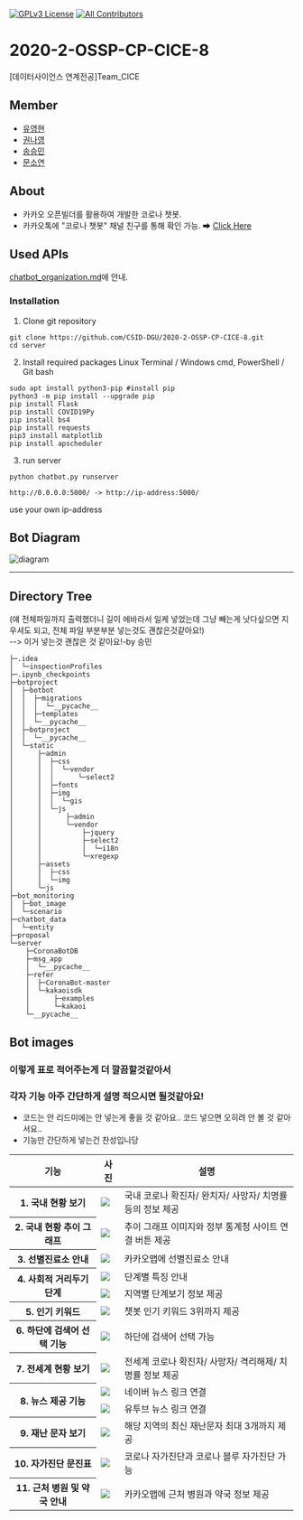 [![GPLv3 License](https://img.shields.io/badge/License-GPL%20v3-yellow.svg)](https://opensource.org/licenses/)
[![All Contributors](https://img.shields.io/badge/all_contributors-4-orange.svg?style=flat-square)](#contributors-)
# 2020-2-OSSP-CP-CICE-8
[데이터사이언스 연계전공]Team_CICE

## Member

* [유영현](https://github.com/0hyunU)
* [권나영](https://github.com/i-zro)
* [송승민](https://github.com/SeungMinSong2929)
* [문소연](https://github.com/opsop)

## About
* 카카오 오픈빌더를 활용하여 개발한 코로나 챗봇.
* 카카오톡에 "코로나 챗봇" 채널 친구를 통해 확인 가능. ➡ [Click Here](https://pf.kakao.com/_KgxlnK)


## Used APIs
[chatbot_organization.md](https://github.com/CSID-DGU/2020-2-OSSP-CP-CICE-8/blob/main/chatbot_organization.md)에 안내.

### Installation
1. Clone git repository
```
git clone https://github.com/CSID-DGU/2020-2-OSSP-CP-CICE-8.git
cd server
```

2. Install required packages
Linux Terminal / Windows cmd, PowerShell / Git bash
```
sudo apt install python3-pip #install pip
python3 -m pip install --upgrade pip
pip install Flask
pip install COVID19Py
pip install bs4
pip install requests
pip3 install matplotlib
pip install apscheduler
```
3. run server
```
python chatbot.py runserver
```
```
http://0.0.0.0:5000/ -> http://ip-address:5000/ 
```
use your own ip-address

## Bot Diagram
![diagram](bot_monitoring/bot_diagram_final.png)

*** 
## Directory Tree
(얘 전체파일까지 출력했더니 길이 에바라서 일케 넣었는데 그냥 빼는게 낫다싶으면 지우셔도 되고, 전체 파일 부분부분 넣는것도 괜찮은것같아요!) <br>
--> 이거 넣는것 괜찮은 것 같아요!-by 승민
```
├─.idea
│  └─inspectionProfiles
├─.ipynb_checkpoints
├─botproject
│  ├─botbot
│  │  ├─migrations
│  │  │  └─__pycache__
│  │  ├─templates
│  │  └─__pycache__
│  ├─botproject
│  │  └─__pycache__
│  └─static
│      ├─admin
│      │  ├─css
│      │  │  └─vendor
│      │  │      └─select2
│      │  ├─fonts
│      │  ├─img
│      │  │  └─gis
│      │  └─js
│      │      ├─admin
│      │      └─vendor
│      │          ├─jquery
│      │          ├─select2
│      │          │  └─i18n
│      │          └─xregexp
│      ├─assets
│      │  ├─css
│      │  └─img
│      └─js
├─bot_monitoring
│  ├─bot_image
│  └─scenario
├─chatbot_data
│  └─entity
├─proposal
└─server
    ├─CoronaBotDB
    ├─msg_app
    │  └─__pycache__
    ├─refer
    │  ├─CoronaBot-master
    │  └─kakaoisdk
    │      ├─examples
    │      └─kakaoi
    └─__pycache__
```

## Bot images
### 이렇게 표로 적어주는게 더 깔끔할것같아서
### 각자 기능 아주 간단하게 설명 적으시면 될것같아요!
* 코드는 안 리드미에는 안 넣는게 좋을 것 같아요.. 코드 넣으면 오히려 안 볼 것 같아서요..
* 기능만 간단하게 넣는건 찬성입니당

<table class="tg">
<thead>
  <tr>
    <th class="tg-vox4">기능</th>
    <th class="tg-vox4">사진</th>
    <th class="tg-vox4">설명</th>
  </tr>
</thead>
<tbody>
  <tr>
    <th class="tg-73a0">1. 국내 현황 보기</th>
    <td class="tg-73a0"><img src="bot_monitoring/bot_image/01_국내현황보기.jpg"></td>
    <td class="tg-73a0">국내 코로나 확진자/ 완치자/ 사망자/ 치명률 등의 정보 제공</td>
  </tr>
  <tr>
    <th class="tg-73a0">2. 국내 현황 추이 그래프</th>
    <td class="tg-73a0"><img src="bot_monitoring/bot_image/02_국내현황추이그래프.jpg"></td>
    <td class="tg-73a0">추이 그래프 이미지와 정부 통계청 사이트 연결 버튼 제공</td>
  </tr>
  <tr>
    <th class="tg-73a0">3. 선별진료소 안내</th>
    <td class="tg-73a0"><img src="bot_monitoring/bot_image/03_선별진료소.jpg"></td>
    <td class="tg-73a0">카카오맵에 선별진료소 안내</td>
  </tr>
  <tr>
    <th class="tg-73a0" rowspan="2">4. 사회적 거리두기 단계</th>
    <td class="tg-73a0"><img src="bot_monitoring/bot_image/04_사회적거리두기_단계별특징.jpg"></td>
    <td class="tg-73a0">단계별 특징 안내</td>
  </tr>
  <tr>
    <td class="tg-73a0"><img src="bot_monitoring/bot_image/04_사회적거리두기_지역별단계보기.jpg"></td>
    <td class="tg-73a0">지역별 단계보기 정보 제공</td>
  </tr>
  <tr>
    <th class="tg-73a0">5. 인기 키워드</th>
    <td class="tg-73a0"><img src="bot_monitoring/bot_image/05_인기키워드.jpg"></td>
    <td class="tg-73a0">챗봇 인기 키워드 3위까지 제공</td>
  </tr>
  <tr>
    <th class="tg-73a0">6. 하단에 검색어 선택 기능</th>
    <td class="tg-73a0"><img src="bot_monitoring/bot_image/06_하단에검색어선택.jpg"></td>
    <td class="tg-73a0">하단에 검색어 선택 가능</td>
  </tr>
  <tr>
    <th class="tg-73a0">7. 전세계 현황 보기</th>
    <td class="tg-73a0"><img src="bot_monitoring/bot_image/07_전세계현황.jpg"></td>
    <td class="tg-73a0">전세계 코로나 확진자/ 사망자/ 격리해제/ 치명률 정보 제공</td>
  </tr>
  <tr>
    <th class="tg-73a0" rowspan="2">8. 뉴스 제공 기능</th>
    <td class="tg-73a0"><img src="bot_monitoring/bot_image/08_네이버뉴스.jpg"></td>
    <td class="tg-73a0">네이버 뉴스 링크 연결</td>
  </tr>
  <tr>
    <td class="tg-73a0"><img src="bot_monitoring/bot_image/08_유투브뉴스.jpg"></td>
    <td class="tg-73a0">유투브 뉴스 링크 연결</td>
  </tr>
  <tr>
    <th class="tg-73a0">9. 재난 문자 보기</th>
    <td class="tg-73a0"><img src="bot_monitoring/bot_image/09_재난문자.jpg"></td>
    <td class="tg-73a0">해당 지역의 최신 재난문자 최대 3개까지 제공</td>
  </tr>
  <tr>
    <th class="tg-73a0">10. 자가진단 문진표</th>
    <td class="tg-73a0"><img src="bot_monitoring/bot_image/10_자가진단.jpg"></td>
    <td class="tg-73a0">코로나 자가진단과 코로나 블루 자가진단 가능</td>
  </tr>
  <tr>
    <th class="tg-z9od">11. 근처 병원 및 약국 안내</th>
    <td class="tg-z9od"><img src="bot_monitoring/bot_image/11_근처병원및약국.jpg"></td>
    <td class="tg-z9od">카카오맵에 근처 병원과 약국 정보 제공</td>
  </tr>
</tbody>
</table>


